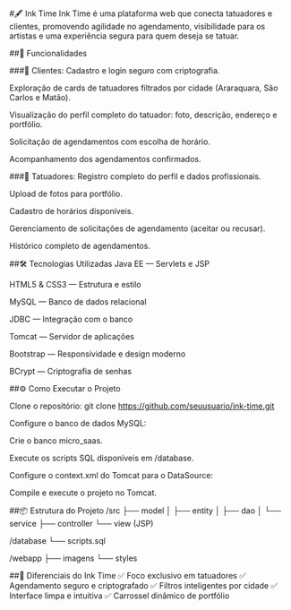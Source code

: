 #🖋️ Ink Time
Ink Time é uma plataforma web que conecta tatuadores e clientes, promovendo agilidade no agendamento, visibilidade para os artistas e uma experiência segura para quem deseja se tatuar.

##🚀 Funcionalidades

###👥 Clientes:
Cadastro e login seguro com criptografia.

Exploração de cards de tatuadores filtrados por cidade (Araraquara, São Carlos e Matão).

Visualização do perfil completo do tatuador: foto, descrição, endereço e portfólio.

Solicitação de agendamentos com escolha de horário.

Acompanhamento dos agendamentos confirmados.

###🎨 Tatuadores:
Registro completo do perfil e dados profissionais.

Upload de fotos para portfólio.

Cadastro de horários disponíveis.

Gerenciamento de solicitações de agendamento (aceitar ou recusar).

Histórico completo de agendamentos.

##🛠️ Tecnologias Utilizadas
Java EE — Servlets e JSP

HTML5 & CSS3 — Estrutura e estilo

MySQL — Banco de dados relacional

JDBC — Integração com o banco

Tomcat — Servidor de aplicações

Bootstrap — Responsividade e design moderno

BCrypt — Criptografia de senhas

##⚙️ Como Executar o Projeto

Clone o repositório:
git clone https://github.com/seuusuario/ink-time.git

Configure o banco de dados MySQL:

Crie o banco micro_saas.

Execute os scripts SQL disponíveis em /database.

Configure o context.xml do Tomcat para o DataSource:

<Resource 
    name="jdbc/MicroSaas" 
    auth="Container"
    type="javax.sql.DataSource"
    username="root"
    password=""
    driverClassName="com.mysql.cj.jdbc.Driver"
    url="jdbc:mysql://localhost:3306/micro_saas"
    maxTotal="20"
    maxIdle="10"
    minIdle="2"/>

Compile e execute o projeto no Tomcat.

##📦 Estrutura do Projeto
/src
  ├── model
  │    ├── entity
  │    ├── dao
  │    └── service
  ├── controller
  └── view (JSP)

 /database
  └── scripts.sql

 /webapp
  ├── imagens
  └── styles

##📝 Diferenciais do Ink Time
✅ Foco exclusivo em tatuadores
✅ Agendamento seguro e criptografado
✅ Filtros inteligentes por cidade
✅ Interface limpa e intuitiva
✅ Carrossel dinâmico de portfólio
